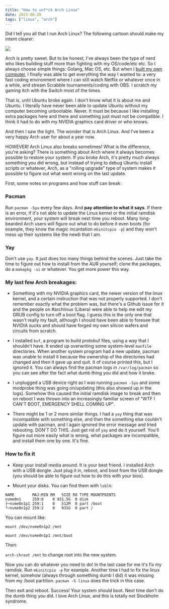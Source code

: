```yaml
---
title: "How to unf*ck Arch Linux"
date: 2023-06-28
tags: ["linux", "arch"]
---
```


Did I tell you all that I run Arch Linux? The following cartoon should make my
intent clearer:

![](https://i.kym-cdn.com/photos/images/newsfeed/002/243/374/ae2.jpg)

Arch is pretty sweet. But to be honest, I've always been the type of nerd who likes building stuff more than fighting with my OS/code/etc etc. So I always choose simple things: Golang, Mac OS, etc. But when I [built my own computer](/posts/2022-05-13-linux-on-desktop/), I finally was able to get everything the way I wanted to: a very fast coding environment where I can still watch Netflix or whatever once in a while, and stream Scrabble tournaments/coding with OBS. I scratch my gaming itch with the Switch most of the times.

That is, until Ubuntu broke again. I don't know what it is about me and Ubuntu. I literally have never been able to update Ubuntu without my computer becoming unbootable. Never. It must be because I like installing extra packages here and there and something just must not be compatible. I think it had to do with my NVIDIA graphics card driver or who knows.

And then I saw the light. The wonder that is Arch Linux. And I've been a very happy Arch user for about a year now.

HOWEVER! Arch Linux also breaks sometimes! What is the difference, you're asking? There is something about Arch where it always becomes possible to restore your system. If you broke Arch, it's pretty much always something you did wrong, but instead of trying to debug Ubuntu install scripts or whatever, Arch, as a "rolling upgrade" type of system makes it possible to figure out what went wrong on the last update. 

First, some notes on programs and how stuff can break:

### Pacman

Run `pacman -Syu` every few days. And **pay attention to what it says**. If there is an error, if it's not able to update the Linux kernel or the initial ramdisk environment, your system will break next time you reboot. Many long-bearded Arch users will figure out what to do before it even boots (for example, they know the magic incantation `mkinitcpio -p`) and they won't mess up their systems like the newb that I am. 

### Yay

Don't use `yay`. It just does too many things behind the scenes. Just take the time to figure out how to install from the AUR yourself; clone the packages, do a `makepkg -si` or whatever. You get more power this way. 

### My last few Arch breakages:

- Something with my NVIDIA graphics card, the newer version of the linux kernel, and a certain instruction that was not properly supported. I don't remember exactly what the problem was, but there's a Github issue for it and the people on #archlinux (Libera) were able to help me edit my GRUB config to turn off a boot flag. I guess this is the only one that wasn't really my fault, although I should have been able to foresee that NVIDIA sucks and should have forged my own silicon wafers and circuits from scratch.

- I installed `buf`, a program to build protobuf files, using a way that I shouldn't have. It ended up overwriting some system-level `manfile` directories. When another system program had a new update, pacman was unable to install it because the ownership of the directories had changed and then it gave up and quit. It of course printed this, but I ignored it. You can always find the pacman logs in `/var/log/pacman` so you can see after the fact what dumb thing you did and how it broke.

- I unplugged a USB device right as I was running `pacman -Syu` and some modprobe thing was going on/updating (this also showed up in the logs). Somehow this caused the initial ramdisk image to break and then on reboot I was thrown into an increasingly familiar screen of "WTF I CAN'T BOOT, EMERGENCY SHELL COMING UP".

- There might be 1 or 2 more similar things. I had a `yay` thing that was incompatible with something else, and then the something else couldn't update with pacman, and I again ignored the error message and tried rebooting. DON'T DO THIS. Just get rid of `yay` and do it yourself. You'll figure out more easily what is wrong, what packages are incompatible, and install them one by one. It's fine.

### How to fix it

- Keep your install media around. It is your best friend. I installed Arch with a USB dongle. Just plug it in, reboot, and boot from the USB dongle (you should be able to figure out how to do this with your bios).

- Mount your disks. You can find them with `lsblk`:

```
NAME        MAJ:MIN RM   SIZE RO TYPE MOUNTPOINTS
nvme0n1     259:0    0 931.5G  0 disk 
├─nvme0n1p1 259:1    0   512M  0 part /boot
└─nvme0n1p2 259:2    0   931G  0 part /
```

You can mount like:

`mount /dev/nvme0n1p2 /mnt`

`mount /dev/nvme0n1p1 /mnt/boot`

Then:

`arch-chroot /mnt` to change root into the new system.

Now you can do whatever you need to do! In the last case for me it's fix my ramdisk. Run `mkinitcpio -p` for example. Another time I had to fix the linux kernel, somehow (always through something dumb I did) it was missing from my /boot partition. `pacman -S linux` does the trick in this case.

Then exit and reboot. Success! Your system should boot. Next time don't do the dumb thing you did. I love Arch Linux, and this is totally not Stockholm syndrome.